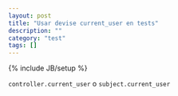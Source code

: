 ```yaml
---
layout: post
title: "Usar devise current_user en tests"
description: ""
category: "test"
tags: []
---
```

{% include JB/setup %}

`controller.current_user` o `subject.current_user`

